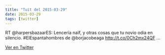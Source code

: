 ```yaml
---
title: "Tuit del 2015-03-29"
date: 2015-03-29
tags: [twitter]
---
```


RT @harpersbazaarES: Lencería naïf, y otras cosas que tu novio odia en silencio. #ElEspantahombres de @borjacobeaga http://t.co/0Ch2mx24QF …



[Ver en Twitter](https://twitter.com/i/web/status/582148213374849024)
